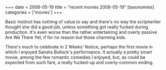 +++
date = 2008-05-19
title = "recent movies 2008-05-19"
[taxonomies]
categories = ['movies']
+++

Basic Instinct has nothing of value to say and there's no way the
scriptwriter thought she did a good job, unless something got really
fucked during production. It's even worse than the rather entertaining
and overly passive Are We There Yet, if for no reason but those charming
kids.

There's much to celebrate in 2 Weeks' Notice, perhaps the first movie
in which I enjoyed Sandra Bullock's performance. It actually a pretty
smart movie, among the few romantic comedies I enjoyed, but, as could be
expected from such fare, a really fucked-up and overly-common ending.
